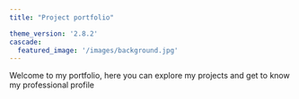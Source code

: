 ```yaml
---
title: "Project portfolio"

theme_version: '2.8.2'
cascade:
  featured_image: '/images/background.jpg'
---
```

Welcome to my portfolio, here you can explore my projects and get to know my professional profile
